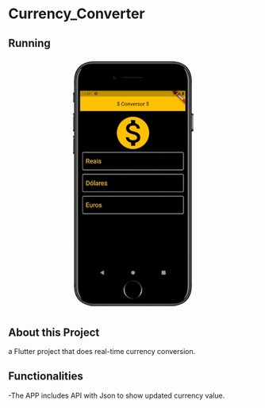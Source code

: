 # Currency_Converter   

## Running
<p align="center">
  <img alt="Demo" src="https://github.com/devWeslei/Currency_Converter/blob/main/assets%20conversor/demo.gif">
</p>


## About this Project
a Flutter project that does real-time currency conversion.



## Functionalities
-The APP includes API with Json to show updated currency value.
